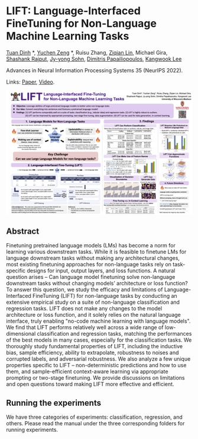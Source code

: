 # LIFT: Language-Interfaced FineTuning for Non-Language Machine Learning Tasks

[Tuan Dinh](https://tuan-dinh.github.io/) *, [Yuchen Zeng](https://yzeng58.github.io/zyc_cv/) *, Ruisu Zhang, [Ziqian Lin](https://myhakureimu.github.io/), Michael Gira, [Shashank Rajput](https://pages.cs.wisc.edu/~srajput/), [Jy-yong Sohn](https://sites.google.com/view/jsohn), [Dimitris Papailiopoulos](https://papail.io/), [Kangwook Lee](https://kangwooklee.com/)

Advances in Neural Information Processing Systems 35 (NeurIPS 2022).

Links: [Paper](https://openreview.net/pdf?id=s_PJMEGIUfa), [Video](https://nips.cc/virtual/2022/poster/54500).

![Poster](poster.png)

## Abstract

Finetuning pretrained language models (LMs) has become a norm for learning various downstream tasks. While it is feasible to finetune LMs for language downstream tasks without making any architectural changes, most existing finetuning approaches for non-language tasks rely on task-specific designs for input, output layers, and loss functions. A natural question arises – Can language model finetuning solve non-language downstream tasks without changing models’ architecture or loss function? To answer this question, we study the efficacy and limitations of Language-Interfaced FineTuning (LIFT) for non-language tasks by conducting an extensive empirical study on a suite of non-language classification and regression tasks. LIFT does not make any changes to the model architecture or loss function, and it solely relies on the natural language interface, truly enabling "no-code machine learning with language models". We find that LIFT performs relatively well across a wide range of low-dimensional classification and regression tasks, matching the performances of the best models in many cases, especially for the classification tasks. We thoroughly study fundamental properties of LIFT, including the inductive bias, sample efficiency, ability to extrapolate, robustness to noises and corrupted labels, and adversarial robustness. We also analyze a few unique properties specific to LIFT – non-deterministic predictions and how to use them, and sample-efficient context-aware learning via appropriate prompting or two-stage finetuning. We provide discussions on limitations and open questions toward making LIFT more effective and efficient.

## Running the experiments

We have three categories of experiments: classification, regression, and others. Please read the manual under the three corresponding folders for running experiments. 
